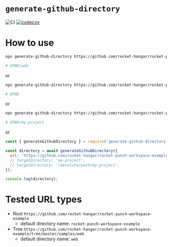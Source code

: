 # `generate-github-directory`

![CI](https://github.com/rocket-hangar/generate-github-directory/workflows/Test/badge.svg)
[![codecov](https://codecov.io/gh/rocket-hangar/generate-github-directory/branch/master/graph/badge.svg)](https://codecov.io/gh/rocket-hangar/generate-github-directory)

# How to use

```sh
npx generate-github-directory https://github.com/rocket-hangar/rocket-punch-workspace-example/tree/master/samples/web

# $PWD/web
```

or 

```sh
npx generate-github-directory https://github.com/rocket-hangar/rocket-punch-workspace-example/tree/master/samples/web .

# $PWD
```

or

```sh
npx generate-github-directory https://github.com/rocket-hangar/rocket-punch-workspace-example/tree/master/samples/web my-project

# $PWD/my-project
```

or

```js
const { generateGithubDirectory } = require('generate-github-directory');

const directory = await generateGithubDirectory({
  url: 'https://github.com/rocket-hangar/rocket-punch-workspace-example/tree/master/samples/web',
  // targetDirectory: 'my-project',
  // targetDirectory: '/absolute/path/my-project',
});

console.log(directory);
```

# Tested URL types

- Root `https://github.com/rocket-hangar/rocket-punch-workspace-example`
  - default directory name: `rocket-punch-workspace-example` 
- Tree `https://github.com/rocket-hangar/rocket-punch-workspace-example/tree/master/samples/web`
  - default directory name: `web`
